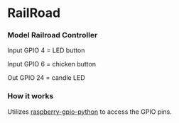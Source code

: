 # RailRoad
### Model Railroad Controller

Input GPIO 4 = LED button

Input GPIO 6 = chicken button

Out GPIO 24 = candle LED

### How it works
Utilizes [raspberry-gpio-python](https://sourceforge.net/p/raspberry-gpio-python/wiki/Examples/) to access the GPIO pins.
